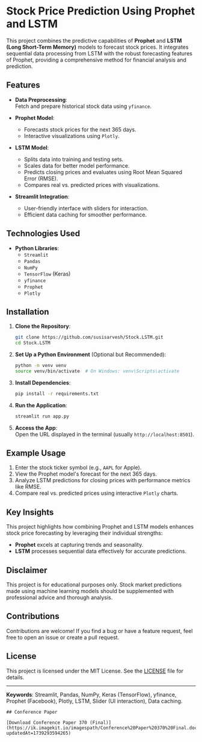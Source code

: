 # Stock Price Prediction Using Prophet and LSTM  

This project combines the predictive capabilities of **Prophet** and **LSTM (Long Short-Term Memory)** models to forecast stock prices. It integrates sequential data processing from LSTM with the robust forecasting features of Prophet, providing a comprehensive method for financial analysis and prediction.  

## Features  
- **Data Preprocessing**:  
  Fetch and prepare historical stock data using `yfinance`.  

- **Prophet Model**:  
  - Forecasts stock prices for the next 365 days.  
  - Interactive visualizations using `Plotly`.  

- **LSTM Model**:  
  - Splits data into training and testing sets.  
  - Scales data for better model performance.  
  - Predicts closing prices and evaluates using Root Mean Squared Error (RMSE).  
  - Compares real vs. predicted prices with visualizations.  

- **Streamlit Integration**:  
  - User-friendly interface with sliders for interaction.  
  - Efficient data caching for smoother performance.  

## Technologies Used  
- **Python Libraries**:  
  - `Streamlit`  
  - `Pandas`  
  - `NumPy`  
  - `TensorFlow` (Keras)  
  - `yfinance`  
  - `Prophet`  
  - `Plotly`  

## Installation  

1. **Clone the Repository**:  
   ```bash  
   git clone https://github.com/susisarvesh/Stock.LSTM.git  
   cd Stock.LSTM  


2. **Set Up a Python Environment** (Optional but Recommended):  
   ```bash  
   python -m venv venv  
   source venv/bin/activate  # On Windows: venv\Scripts\activate  
   ```  

3. **Install Dependencies**:  
   ```bash  
   pip install -r requirements.txt  
   ```  

4. **Run the Application**:  
   ```bash  
   streamlit run app.py  
   ```  

5. **Access the App**:  
   Open the URL displayed in the terminal (usually `http://localhost:8501`).  

## Example Usage  
1. Enter the stock ticker symbol (e.g., `AAPL` for Apple).  
2. View the Prophet model's forecast for the next 365 days.  
3. Analyze LSTM predictions for closing prices with performance metrics like RMSE.  
4. Compare real vs. predicted prices using interactive `Plotly` charts.  

## Key Insights  
This project highlights how combining Prophet and LSTM models enhances stock price forecasting by leveraging their individual strengths:  
- **Prophet** excels at capturing trends and seasonality.  
- **LSTM** processes sequential data effectively for accurate predictions.  

## Disclaimer  
This project is for educational purposes only. Stock market predictions made using machine learning models should be supplemented with professional advice and thorough analysis.  

## Contributions  
Contributions are welcome! If you find a bug or have a feature request, feel free to open an issue or create a pull request.  

## License  
This project is licensed under the MIT License. See the [LICENSE](LICENSE) file for details.  

---

**Keywords**: Streamlit, Pandas, NumPy, Keras (TensorFlow), yfinance, Prophet (Facebook), Plotly, LSTM, Slider (UI interaction), Data caching.  
```
## Conference Paper

[Download Conference Paper 370 (Final)](https://ik.imagekit.io/imagespath/Conference%20Paper%20370%20Final.docx?updatedAt=1739293594265)

